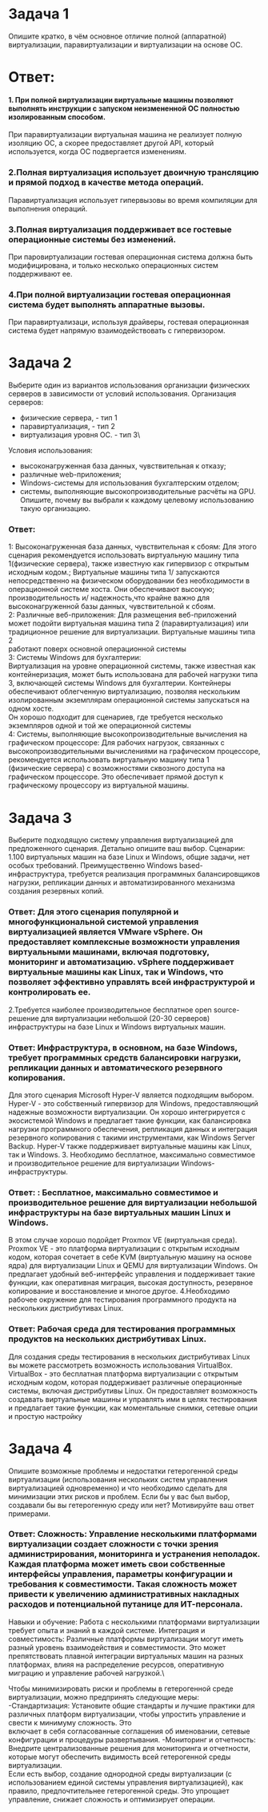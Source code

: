 # Задача 1
Опишите кратко, в чём основное отличие полной (аппаратной) виртуализации, паравиртуализации и виртуализации на основе ОС.
# Ответ:
#### 1. При полной виртуализации виртуальные машины позволяют выполнять инструкции с запуском неизмененной ОС полностью изолированным способом.
При паравиртуализации виртуальная машина не реализует полную изоляцию ОС, а скорее предоставляет другой API, который используется, когда ОС подвергается изменениям.
### 2.Полная виртуализация использует двоичную трансляцию и прямой подход в качестве метода операций.
Паравиртуализация использует гипервызовы во время компиляции для выполнения операций.
### 3.Полная виртуализация поддерживает все гостевые операционные системы без изменений.
При паровиртуализации гостевая операционная система должна быть модифицирована, и только несколько операционных систем поддерживают ее.
### 4.При полной виртуализации гостевая операционная система будет выполнять аппаратные вызовы.
При паравиртуализаци, используя драйверы, гостевая операционная система будет напрямую взаимодействовать с гипервизором.

# Задача 2 
Выберите один из вариантов использования организации физических серверов в зависимости от условий использования.
Организация серверов:
- физические сервера, - тип 1
- паравиртуализация,  - тип 2
- виртуализация уровня ОС. - тип 3\

Условия использования:
- высоконагруженная база данных, чувствительная к отказу;
- различные web-приложения;
- Windows-системы для использования бухгалтерским отделом;
- системы, выполняющие высокопроизводительные расчёты на GPU.
Опишите, почему вы выбрали к каждому целевому использованию такую организацию.
### Ответ:
1: Высоконагруженная база данных, чувствительная к сбоям:
Для этого сценария рекомендуется использовать виртуальную машину типа 1(физические сервера), также известную как гипервизор с открытым исходным кодом.;
Виртуальные машины типа 1/ запускаются непосредственно на физическом оборудовании без необходимости в операционной системе хоста. Они обеспечивают высокую;
производительность и/ надежность,что крайне важно для высоконагруженной базы данных, чувствительной к сбоям.\
2: Различные веб-приложения:
Для размещения веб-приложений может подойти виртуальная машина типа 2 (паравиртуализация) или традиционное решение для виртуализации. Виртуальные машины типа 2\
работают поверх основной операционной системы\
3: Системы Windows для бухгалтерии: \
Виртуализация на уровне операционной системы, также известная как контейнеризация, может быть использована для рабочей нагрузки типа 3, включающей системы Windows для бухгалтерии. Контейнеры обеспечивают облегченную виртуализацию, позволяя нескольким изолированным экземплярам операционной системы запускаться на одном хосте.\
Он хорошо подходит для сценариев, где требуется несколько экземпляров одной и той же операционной системы\
4: Системы, выполняющие высокопроизводительные вычисления на графическом процессоре:
Для рабочих нагрузок, связанных с высокопроизводительными вычислениями на графическом процессоре, рекомендуется использовать виртуальную машину типа 1 \
(физические сервера) с возможностями сквозного доступа на графическом процессоре. Это обеспечивает прямой доступ к графическому процессору из виртуальной машины.

# Задача 3
Выберите подходящую систему управления виртуализацией для предложенного сценария. Детально опишите ваш выбор.
Сценарии:
1.100 виртуальных машин на базе Linux и Windows, общие задачи, нет особых требований. Преимущественно Windows based-инфраструктура, требуется реализация программных балансировщиков нагрузки, репликации данных и автоматизированного механизма создания резервных копий.
### Ответ: Для этого сценария популярной и многофункциональной системой управления виртуализацией является VMware vSphere. Он предоставляет комплексные возможности управления виртуальными машинами, включая подготовку, мониторинг и автоматизацию. vSphere поддерживает виртуальные машины как Linux, так и Windows, что позволяет эффективно управлять всей инфраструктурой и контролировать ее.
2.Требуется наиболее производительное бесплатное open source-решение для виртуализации небольшой (20-30 серверов) инфраструктуры на базе Linux и Windows виртуальных машин.
### Ответ: Инфраструктура, в основном, на базе Windows, требует программных средств балансировки нагрузки, репликации данных и автоматического резервного копирования.
Для этого сценария Microsoft Hyper-V является подходящим выбором. Hyper-V - это собственный гипервизор для Windows, предоставляющий надежные возможности виртуализации. Он хорошо интегрируется с экосистемой Windows и предлагает такие функции, как балансировка нагрузки программного обеспечения, репликация данных и интеграция резервного копирования с такими инструментами, как Windows Server Backup. Hyper-V также поддерживает виртуальные машины как Linux, так и Windows.
3. Необходимо бесплатное, максимально совместимое и производительное решение для виртуализации Windows-инфраструктуры.
### Ответ: : Бесплатное, максимально совместимое и производительное решение для виртуализации небольшой инфраструктуры на базе виртуальных машин Linux и Windows.
В этом случае хорошо подойдет Proxmox VE (виртуальная среда). Proxmox VE - это платформа виртуализации с открытым исходным кодом, которая сочетает в себе KVM (виртуальную машину на основе ядра) для виртуализации Linux и QEMU для виртуализации Windows. Он предлагает удобный веб-интерфейс управления и поддерживает такие функции, как оперативная миграция, высокая доступность, резервное копирование и восстановление и многое другое.
4.Необходимо рабочее окружение для тестирования программного продукта на нескольких дистрибутивах Linux.
### Ответ: Рабочая среда для тестирования программных продуктов на нескольких дистрибутивах Linux.
Для создания среды тестирования в нескольких дистрибутивах Linux вы можете рассмотреть возможность использования VirtualBox. VirtualBox - это бесплатная платформа виртуализации с открытым исходным кодом, которая поддерживает различные операционные системы, включая дистрибутивы Linux.
Он предоставляет возможность создавать виртуальные машины и управлять ими в целях тестирования и предлагает такие функции, как моментальные снимки, сетевые опции и простую настройку

# Задача 4
Опишите возможные проблемы и недостатки гетерогенной среды виртуализации (использования нескольких систем управления виртуализацией одновременно) и что необходимо сделать для минимизации этих рисков и проблем. Если бы у вас был выбор, создавали бы вы гетерогенную среду или нет? Мотивируйте ваш ответ примерами.
### Ответ: Сложность: Управление несколькими платформами виртуализации создает сложности с точки зрения администрирования, мониторинга и устранения неполадок. Каждая платформа может иметь свои собственные интерфейсы управления, параметры конфигурации и требования к совместимости. Такая сложность может привести к увеличению административных накладных расходов и потенциальной путанице для ИТ-персонала.
Навыки и обучение: Работа с несколькими платформами виртуализации требует опыта и знаний в каждой системе.
Интеграция и совместимость: Различные платформы виртуализации могут иметь разный уровень взаимодействия и совместимости. Это может препятствовать плавной интеграции виртуальных машин на разных платформах, влияя на распределение ресурсов, оперативную миграцию и управление рабочей нагрузкой.\

Чтобы минимизировать риски и проблемы в гетерогенной среде виртуализации, можно предпринять следующие меры:
-Стандартизация: Установите общие стандарты и лучшие практики для различных платформ виртуализации, чтобы упростить управление и свести к минимуму сложность. Это\
включает в себя согласованные соглашения об именовании, сетевые конфигурации и процедуры развертывания.
-Мониторинг и отчетность: Внедрите централизованные решения для мониторинга и отчетности, которые могут обеспечить видимость всей гетерогенной среды виртуализации.\
Если есть выбор, создание однородной среды виртуализации (с использованием единой системы управления виртуализацией), как правило, предпочтительнее гетерогенной среды. Это упрощает управление, снижает сложность и оптимизирует операции.
